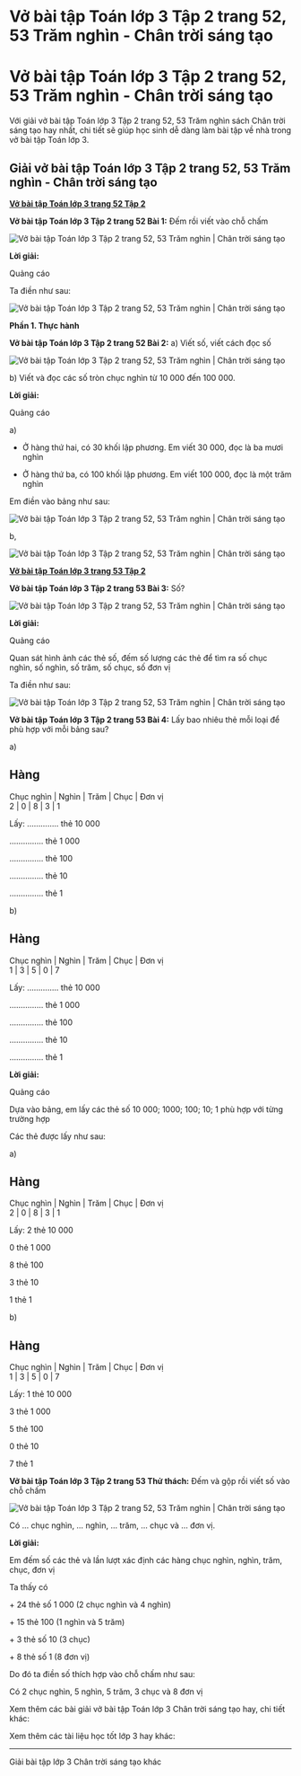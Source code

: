 # Vở bài tập Toán lớp 3 Tập 2 trang 52, 53 Trăm nghìn - Chân trời sáng tạo

# Vở bài tập Toán lớp 3 Tập 2 trang 52, 53 Trăm nghìn - Chân trời sáng tạo

Với giải vở bài tập Toán lớp 3 Tập 2 trang 52, 53 Trăm nghìn sách Chân trời sáng tạo hay nhất, chi tiết sẽ giúp học sinh dễ dàng làm bài tập về nhà trong vở bài tập Toán lớp 3.

## Giải vở bài tập Toán lớp 3 Tập 2 trang 52, 53 Trăm nghìn - Chân trời sáng tạo

[**Vở bài tập Toán lớp 3 trang 52 Tập 2**](https://vietjack.com/vbt-toan-3-ct/vbt-toan-lop-3-trang-52-tap-2.jsp)

**Vở bài tập Toán lớp 3 Tập 2 trang 52 Bài 1:** Đếm rồi viết vào chỗ chấm

![Vở bài tập Toán lớp 3 Tập 2 trang 52, 53 Trăm nghìn | Chân trời sáng tạo](https://vietjack.com/vbt-toan-3-ct/images/tram-nghin.PNG)

**Lời giải:**

Quảng cáo

Ta điền như sau:

![Vở bài tập Toán lớp 3 Tập 2 trang 52, 53 Trăm nghìn | Chân trời sáng tạo](https://vietjack.com/vbt-toan-3-ct/images/tram-nghin-1.PNG)

**Phần 1. Thực hành**

**Vở bài tập Toán lớp 3 Tập 2 trang 52 Bài 2:** a) Viết số, viết cách đọc số

![Vở bài tập Toán lớp 3 Tập 2 trang 52, 53 Trăm nghìn | Chân trời sáng tạo](https://vietjack.com/vbt-toan-3-ct/images/tram-nghin-2.PNG)

b) Viết và đọc các số tròn chục nghìn từ 10 000 đến 100 000.

**Lời giải:**

Quảng cáo

a) 

* Ở hàng thứ hai, có 30 khối lập phương. Em viết 30 000, đọc là ba mươi nghìn

* Ở hàng thứ ba, có 100 khối lập phương. Em viết 100 000, đọc là một trăm nghìn

Em điền vào bảng như sau:

![Vở bài tập Toán lớp 3 Tập 2 trang 52, 53 Trăm nghìn | Chân trời sáng tạo](https://vietjack.com/vbt-toan-3-ct/images/tram-nghin-3.PNG)

b,

![Vở bài tập Toán lớp 3 Tập 2 trang 52, 53 Trăm nghìn | Chân trời sáng tạo](https://vietjack.com/vbt-toan-3-ct/images/tram-nghin-4.PNG)

[**Vở bài tập Toán lớp 3 trang 53 Tập 2**](https://vietjack.com/vbt-toan-3-ct/vbt-toan-lop-3-trang-53-tap-2.jsp)

**Vở bài tập Toán lớp 3 Tập 2 trang 53 Bài 3:** Số?

![Vở bài tập Toán lớp 3 Tập 2 trang 52, 53 Trăm nghìn | Chân trời sáng tạo](https://vietjack.com/vbt-toan-3-ct/images/tram-nghin-5.PNG)

**Lời giải:**

Quảng cáo

Quan sát hình ảnh các thẻ số, đếm số lượng các thẻ để tìm ra số chục nghìn, số nghìn, số trăm, số chục, số đơn vị

Ta điền như sau:

![Vở bài tập Toán lớp 3 Tập 2 trang 52, 53 Trăm nghìn | Chân trời sáng tạo](https://vietjack.com/vbt-toan-3-ct/images/tram-nghin-6.PNG)

**Vở bài tập Toán lớp 3 Tập 2 trang 53 Bài 4:** Lấy bao nhiêu thẻ mỗi loại để phù hợp với mỗi bảng sau?

a)

Hàng  
---  
Chục nghìn |  Nghìn |  Trăm |  Chục |  Đơn vị  
2 |  0 |  8 |  3 |  1  
  
Lấy: ………….. thẻ 10 000 

…………... thẻ 1 000

…………... thẻ 100

…………... thẻ 10

…………... thẻ 1

b)

Hàng  
---  
Chục nghìn |  Nghìn |  Trăm |  Chục |  Đơn vị  
1 |  3 |  5 |  0 |  7  
  
Lấy: ………….. thẻ 10 000 

…………... thẻ 1 000

…………... thẻ 100

…………... thẻ 10

…………... thẻ 1

**Lời giải:**

Quảng cáo

Dựa vào bảng, em lấy các thẻ số 10 000; 1000; 100; 10; 1 phù hợp với từng trường hợp

Các thẻ được lấy như sau:

a)

Hàng  
---  
Chục nghìn |  Nghìn |  Trăm |  Chục |  Đơn vị  
2 |  0 |  8 |  3 |  1  
  
Lấy: 2 thẻ 10 000 

0 thẻ 1 000

8 thẻ 100

3 thẻ 10

1 thẻ 1

b)

Hàng  
---  
Chục nghìn |  Nghìn |  Trăm |  Chục |  Đơn vị  
1 |  3 |  5 |  0 |  7  
  
Lấy: 1 thẻ 10 000 

3 thẻ 1 000

5 thẻ 100

0 thẻ 10

7 thẻ 1

**Vở bài tập Toán lớp 3 Tập 2 trang 53 Thử thách:** Đếm và gộp rồi viết số vào chỗ chấm

![Vở bài tập Toán lớp 3 Tập 2 trang 52, 53 Trăm nghìn | Chân trời sáng tạo](https://vietjack.com/vbt-toan-3-ct/images/tram-nghin-7.PNG)

Có … chục nghìn, … nghìn, … trăm, … chục và … đơn vị.

**Lời giải:**

Em đếm số các thẻ và lần lượt xác định các hàng chục nghìn, nghìn, trăm, chục, đơn vị

Ta thấy có 

\+ 24 thẻ số 1 000 (2 chục nghìn và 4 nghìn)

\+ 15 thẻ 100 (1 nghìn và 5 trăm)

\+ 3 thẻ số 10 (3 chục)

\+ 8 thẻ số 1 (8 đơn vị)

Do đó ta điền số thích hợp vào chỗ chấm như sau:

Có 2 chục nghìn, 5 nghìn, 5 trăm, 3 chục và 8 đơn vị

Xem thêm các bài giải vở bài tập Toán lớp 3 Chân trời sáng tạo hay, chi tiết khác:

Xem thêm các tài liệu học tốt lớp 3 hay khác:

* * *

Giải bài tập lớp 3 Chân trời sáng tạo khác
